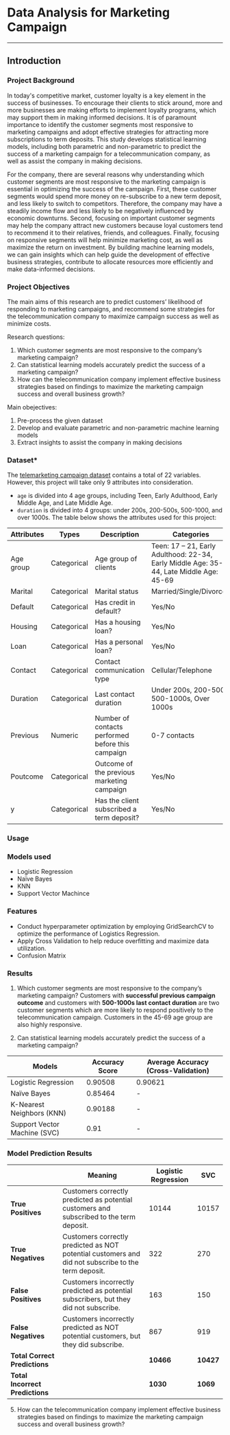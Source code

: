 # **Data Analysis for Marketing Campaign**
---

## **Introduction**
### **Project Background**
In today's competitive market, customer loyalty is a key element in the success of businesses. To encourage their clients to stick around, more and more businesses are making efforts to implement loyalty programs, which may support them in making informed decisions. It is of paramount importance to identify the customer segments most responsive to marketing campaigns and adopt effective strategies for attracting more subscriptions to term deposits. This study develops statistical learning models, including both parametric and non-parametric to predict the success of a marketing campaign for a telecommunication company, as well as assist the company in making decisions.

For the company, there are several reasons why understanding which customer segments are most responsive to the marketing campaign is essential in optimizing the success of the campaign. First, these customer segments would spend more money on re-subscribe to a new term deposit, and less likely to switch to competitors. Therefore, the company may have a steadily income flow and less likely to be negatively influenced by economic downturns. Second, focusing on important customer segments may help the company attract new customers because loyal customers tend to recommend it to their relatives, friends, and colleagues. Finally, focusing on responsive segments will help minimize marketing cost, as well as maximize the return on investment. By building machine learning models, we can gain insights which can help guide the development of effective business strategies, contribute to allocate resources more efficiently and make data-informed decisions.


### **Project Objectives**
The main aims of this research are to predict customers’ likelihood of responding to marketing campaigns, and recommend some strategies for the telecommunication company to maximize campaign success as well as minimize costs.

Research questions: 
  1.	Which customer segments are most responsive to the company’s marketing campaign?
  2.	Can statistical learning models accurately predict the success of a marketing campaign?
  3.	How can the telecommunication company implement effective business strategies based on findings to maximize the marketing campaign success and overall business growth?

Main obejectives:
  1.	Pre-process the given dataset
  2.	Develop and evaluate parametric and non-parametric machine learning models
  3.	Extract insights to assist the company in making decisions


### **Dataset***
The [telemarketing campaign dataset](telecom_data.csv) contains a total of 22 variables. However, this project will take only 9 attributes into consideration.
- `age` is divided into 4 age groups, including Teen, Early Adulthood, Early Middle Age, and Late Middle Age.
- `duration` is divided into 4 groups: under 200s, 200-500s, 500-1000, and over 1000s.
The table below shows the attributes used for this project:


| Attributes  | Types        | Description                                 | Categories                                         |
|-------------|--------------|---------------------------------------------|--------------------------------------------------|
| Age group   | Categorical  | Age group of clients                       | Teen: 17 – 21, Early Adulthood: 22-34, Early Middle Age: 35-44, Late Middle Age: 45-69 |
| Marital     | Categorical  | Marital status                             | Married/Single/Divorced                          |
| Default     | Categorical  | Has credit in default?                     | Yes/No                                           |
| Housing     | Categorical  | Has a housing loan?                        | Yes/No                                           |
| Loan        | Categorical  | Has a personal loan?                       | Yes/No                                           |
| Contact     | Categorical  | Contact communication type                 | Cellular/Telephone                               |
| Duration    | Categorical  | Last contact duration                      | Under 200s, 200-500s, 500-1000s, Over 1000s     |
| Previous    | Numeric      | Number of contacts performed before this campaign | 0-7 contacts                               |
| Poutcome    | Categorical  | Outcome of the previous marketing campaign | Yes/No                                           |
| y           | Categorical  | Has the client subscribed a term deposit?  | Yes/No                                           |

### **Usage**

### **Models used**
- Logistic Regression
- Naïve Bayes
- KNN
- Support Vector Machince

### **Features**
- Conduct hyperparameter optimization by employing GridSearchCV to optimize the performance of Logistics Regression.
- Apply Cross Validation to help reduce overfitting and maximize data utilization.
- Confusion Matrix


### **Results**
1. Which customer segments are most responsive to the company’s marketing campaign?
Customers with **successful previous campaign outcome** and customers with **500-1000s last contact duration** are two customer segments which are more likely to respond positively to the telecommunication campaign. Customers in the 45-69 age group are also highly responsive. 

3. Can statistical learning models accurately predict the success of a marketing campaign?

| Models                        | Accuracy Score | Average Accuracy (Cross-Validation) |
|-------------------------------|----------------|--------------------------------------|
| Logistic Regression           | 0.90508        |  0.90621                              |
| Naïve Bayes                   | 0.85464        | -                                   |
| K-Nearest Neighbors (KNN)     | 0.90188        | -                                   |
| Support Vector Machine (SVC)  | 0.91           | -                            |



### Model Prediction Results

|                                 | **Meaning**                                                                 | **Logistic Regression** | **SVC** |
|-------------------------------------------|-------------------------------------------------------------------------------|--------------------------|---------|
| **True Positives**                         | Customers correctly predicted as potential customers and subscribed to the term deposit. | 10144                    | 10157   |
| **True Negatives**                         | Customers correctly predicted as NOT potential customers and did not subscribe to the term deposit. | 322                      | 270     |
| **False Positives**                        | Customers incorrectly predicted as potential subscribers, but they did not subscribe. | 163                      | 150     |
| **False Negatives**                        | Customers incorrectly predicted as NOT potential customers, but they did subscribe. | 867                      | 919     |
| **Total Correct Predictions**             |                                                                               | **10466**               | **10427** |
| **Total Incorrect Predictions**           |                                                                               | **1030**                | **1069**  |


5. How can the telecommunication company implement effective business strategies based on findings to maximize the marketing campaign success and overall business growth?












